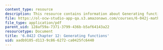 ```yaml
---
content_type: resource
description: This resource contains information about Generating functions.
file: https://ol-ocw-studio-app-qa.s3.amazonaws.com/courses/6-042j-mathematics-for-computer-science-fall-2010/aadb9105d1139c866272ca0425fc6440_MIT6_042JF10_chap12.pdf
file_type: application/pdf
parent_uid: 128af59a-7371-3799-436b-b5af64143a22
resourcetype: Document
title: '6.042J Chapter 12: Generating functions'
uid: aadb9105-d113-9c86-6272-ca0425fc6440
---
```

